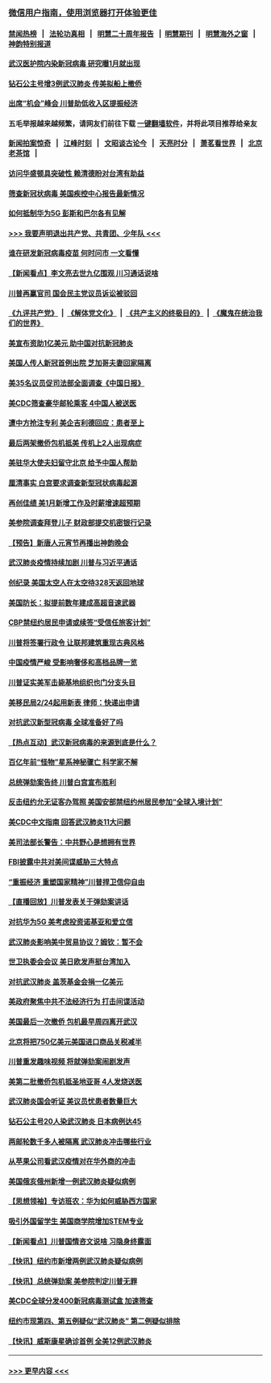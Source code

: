 ### [微信用户指南，使用浏览器打开体验更佳](https://github.com/gfw-breaker/banned-news1/blob/master/indexes/wechat-guide.md?t=0)
#### [禁闻热榜](热点新闻.md?t=0)  &nbsp;&nbsp;|&nbsp;&nbsp; [法轮功真相](https://github.com/gfw-breaker/truth/blob/master/README.md?t=0) &nbsp;&nbsp;|&nbsp;&nbsp; [明慧二十周年报告](https://github.com/gfw-breaker/mh-reports/blob/master/README.md?t=0) &nbsp;&nbsp;|&nbsp;&nbsp;[明慧期刊](https://github.com/gfw-breaker/mh-qikan) &nbsp;&nbsp;|&nbsp;&nbsp; [明慧海外之窗](https://github.com/gfw-breaker/mh-news/blob/master/README.md?t=0) &nbsp;&nbsp;|&nbsp;&nbsp; [神韵特别报道](https://github.com/gfw-breaker/mh-news/blob/master/shenyun.md?t=0)
#### [武汉医护院内染新冠病毒 研究曝1月就出现](../pages/nsc412/n11852928.md?t=02081622) 
#### [钻石公主号增3例武汉肺炎 传美拟船上撤侨](../pages/nsc412/n11853240.md?t=02081622) 
#### [出席“机会”峰会 川普助低收入区提振经济](../pages/nsc412/n11853232.md?t=02081622) 
#### 五毛举报越来越频繁，请网友们前往下载 [一键翻墙软件](https://github.com/gfw-breaker/ssr-accounts)，并将此项目推荐给亲友
#### [新闻拍案惊奇](https://github.com/gfw-breaker/banned-news1/blob/master/pages/link4.md) &nbsp;&nbsp;|&nbsp;&nbsp; [江峰时刻](https://github.com/gfw-breaker/banned-news1/blob/master/pages/link4.md) &nbsp;&nbsp;|&nbsp;&nbsp; [文昭谈古论今](https://github.com/gfw-breaker/banned-news1/blob/master/pages/link4.md) &nbsp;&nbsp;|&nbsp;&nbsp; [天亮时分](https://github.com/gfw-breaker/banned-news1/blob/master/pages/link4.md) &nbsp;&nbsp;|&nbsp;&nbsp; [萧茗看世界](https://github.com/gfw-breaker/banned-news1/blob/master/pages/link4.md) &nbsp;&nbsp;|&nbsp;&nbsp; [北京老茶馆](https://github.com/gfw-breaker/banned-news1/blob/master/pages/link4.md) &nbsp;&nbsp;|&nbsp;&nbsp; 
#### [访问华盛顿具突破性 赖清德盼对台湾有助益](../pages/nsc412/n11853129.md?t=02081622) 
#### [筛查新冠状病毒 美国疾控中心报告最新情况](../pages/nsc412/n11853070.md?t=02081622) 
#### [如何抵制华为5G 彭斯和巴尔各有见解](../pages/nsc412/n11852535.md?t=02081622) 
#### [>>> 我要声明退出共产党、共青团、少年队 <<<](https://github.com/begood0513/goodnews/blob/master/quit/letter.md) 
#### [谁在研发新冠病毒疫苗 何时问市 一文看懂](../pages/nsc412/n11852840.md?t=02081622) 
#### [【新闻看点】李文亮去世九亿围观 川习通话说啥](../pages/nsc412/n11852360.md?t=02081622) 
#### [川普再赢官司 国会民主党议员诉讼被驳回](../pages/nsc412/n11852287.md?t=02081622) 
#### [《九评共产党》](https://github.com/begood0513/9ping.md/blob/master/README.md) &nbsp;|&nbsp; [《解体党文化》](../../../../jtdwh.md/blob/master/README.md)  &nbsp;|&nbsp; [《共产主义的终极目的》](../../../../gczydzjmd.md/blob/master/README.md) &nbsp;|&nbsp; [《魔鬼在统治我们的世界》](../../../../mgztzwmdsj.md/blob/master/README.md) 
#### [美宣布资助1亿美元 助中国对抗新冠肺炎](../pages/nsc412/n11852531.md?t=02081622) 
#### [美国人传人新冠首例出院 芝加哥夫妻回家隔离](../pages/nsc412/n11852452.md?t=02081622) 
#### [美35名议员促司法部全面调查《中国日报》](../pages/nsc412/n11852435.md?t=02081622) 
#### [美CDC筛查豪华邮轮乘客 4中国人被送医](../pages/nsc412/n11852085.md?t=02081622) 
#### [遭中方抢注专利 美企吉利德回应：患者至上](../pages/nsc412/n11852037.md?t=02081622) 
#### [最后两架撤侨包机抵美 传机上2人出现病症](../pages/nsc412/n11852173.md?t=02081622) 
#### [美驻华大使夫妇留守北京 给予中国人帮助](../pages/nsc412/n11852165.md?t=02081622) 
#### [厘清事实 白宫要求调查新型冠状病毒起源](../pages/nsc412/n11852106.md?t=02081622) 
#### [再创佳绩 美1月新增工作及时薪增速超预期](../pages/nsc412/n11852174.md?t=02081622) 
#### [美参院调查拜登儿子 财政部提交机密银行记录](../pages/nsc412/n11851808.md?t=02081622) 
#### [【预告】新唐人元宵节再播出神韵晚会](../pages/nsc412/n11843192.md?t=02081622) 
#### [武汉肺炎疫情持续加剧 川普与习近平通话](../pages/nsc412/n11851613.md?t=02081622) 
#### [创纪录 美国太空人在太空待328天返回地球](../pages/nsc412/n11851266.md?t=02081622) 
#### [美国防长：拟提前数年建成高超音速武器](../pages/nsc412/n11850959.md?t=02081622) 
#### [CBP禁纽约居民申请或续签“受信任旅客计划”](../pages/nsc412/n11850857.md?t=02081622) 
#### [川普将签署行政令 让联邦建筑重现古典风格](../pages/nsc412/n11850654.md?t=02081622) 
#### [中国疫情严峻 受影响奢侈和高档品牌一览](../pages/nsc412/n11850319.md?t=02081622) 
#### [川普证实美军击毙基地组织也门分支头目](../pages/nsc412/n11850383.md?t=02081622) 
#### [美移民局2/24起用新表 律师：快递出申请](../pages/nsc412/n11848220.md?t=02081622) 
#### [对抗武汉新型冠病毒 全球准备好了吗](../pages/nsc412/n11850142.md?t=02081622) 
#### [【热点互动】武汉新冠病毒的来源到底是什么？](../pages/nsc412/n11849749.md?t=02081622) 
#### [百亿年前“怪物”星系神秘骤亡 科学家不解](../pages/nsc412/n11849863.md?t=02081622) 
#### [总统弹劾案告终 川普白宫宣布胜利](../pages/nsc412/n11849985.md?t=02081622) 
#### [反击纽约允无证客办驾照  美国安部禁纽约州居民参加“全球入境计划”](../pages/nsc412/n11849828.md?t=02081622) 
#### [美CDC中文指南 回答武汉肺炎11大问题](../pages/nsc412/n11849703.md?t=02081622) 
#### [美司法部长警告：中共野心是想拥有世界](../pages/nsc412/n11849769.md?t=02081622) 
#### [FBI披露中共对美间谍威胁三大特点](../pages/nsc412/n11849700.md?t=02081622) 
#### [“重振经济 重塑国家精神”川普捍卫信仰自由](../pages/nsc412/n11849641.md?t=02081622) 
#### [【直播回放】川普发表关于弹劾案讲话](../pages/nsc412/n11849472.md?t=02081622) 
#### [对抗华为5G 美考虑投资诺基亚和爱立信](../pages/nsc412/n11849510.md?t=02081622) 
#### [武汉肺炎影响美中贸易协议？姆钦：暂不会](../pages/nsc412/n11849497.md?t=02081622) 
#### [世卫执委会会议 美日欧发声挺台湾加入](../pages/nsc412/n11849433.md?t=02081622) 
#### [对抗武汉肺炎 盖茨基金会捐一亿美元](../pages/nsc412/n11848953.md?t=02081622) 
#### [美政府聚焦中共不法经济行为 打击间谍活动](../pages/nsc412/n11849322.md?t=02081622) 
#### [美国最后一次撤侨 包机最早周四离开武汉](../pages/nsc412/n11849395.md?t=02081622) 
#### [北京将把750亿美元美国进口商品关税减半](../pages/nsc412/n11848896.md?t=02081622) 
#### [川普重发趣味视频 将就弹劾案闹剧发声](../pages/nsc412/n11848715.md?t=02081622) 
#### [美第二批撤侨包机抵圣地亚哥 4人发烧送医](../pages/nsc412/n11847923.md?t=02081622) 
#### [武汉肺炎国会听证 美议员忧患者数量巨大](../pages/nsc412/n11844851.md?t=02081622) 
#### [钻石公主号20人染武汉肺炎 日本病例达45](../pages/nsc412/n11847823.md?t=02081622) 
#### [两邮轮数千多人被隔离 武汉肺炎冲击哪些行业](../pages/nsc412/n11847456.md?t=02081622) 
#### [从苹果公司看武汉疫情对在华外商的冲击](../pages/nsc412/n11847586.md?t=02081622) 
#### [美国俄亥俄州新增一例武汉肺炎疑似病例](../pages/nsc412/n11847714.md?t=02081622) 
#### [【思想领袖】专访班农：华为如何威胁西方国家](../pages/nsc412/n11847306.md?t=02081622) 
#### [吸引外国留学生 美国商学院增加STEM专业](../pages/nsc412/n11847417.md?t=02081622) 
#### [【新闻看点】川普国情咨文说啥 习隐身终露面](../pages/nsc412/n11847016.md?t=02081622) 
#### [【快讯】纽约市新增两例武汉肺炎疑似病例](../pages/nsc412/n11847250.md?t=02081622) 
#### [【快讯】总统弹劾案 美参院判定川普无罪](../pages/nsc412/n11847316.md?t=02081622) 
#### [美CDC全球分发400新冠病毒测试盒 加速筛查](../pages/nsc412/n11847260.md?t=02081622) 
#### [纽约市现第四、第五例疑似“武汉肺炎”   第二例疑似排除](../pages/nsc412/n11847332.md?t=02081622) 
#### [【快讯】威斯康星确诊首例 全美12例武汉肺炎](../pages/nsc412/n11847162.md?t=02081622) 

----
#### [ >>> 更早内容 <<< ](../indexes/nsc412-earlier.md)
